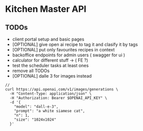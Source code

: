 # Kitchen Master API

## TODOs

- client portal setup and basic pages
- [OPTIONAL] give open ai recipe to tag it and clasify it by tags
- [OPTIONAL] put only favourites recipes in context
- backoffice endpoints for admin users ( swagger for ui )
- calculator for different stuff -> ( FE ?)
- test the scheduler tasks at least ones
- remove all TODOs
- [OPTIONAL] dalle 3 for images instead

```
//
curl https://api.openai.com/v1/images/generations \
  -H "Content-Type: application/json" \
  -H "Authorization: Bearer $OPENAI_API_KEY" \
  -d '{
    "model": "dall-e-3",
    "prompt": "a white siamese cat",
    "n": 1,
    "size": "1024x1024"
  }'
```
